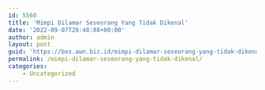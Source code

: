 ```yaml
---
id: 5560
title: 'Mimpi Dilamar Seseorang Yang Tidak Dikenal'
date: '2022-09-07T20:48:08+00:00'
author: admin
layout: post
guid: 'https://bos.awn.biz.id/mimpi-dilamar-seseorang-yang-tidak-dikenal/'
permalink: /mimpi-dilamar-seseorang-yang-tidak-dikenal/
categories:
    - Uncategorized
---
```


